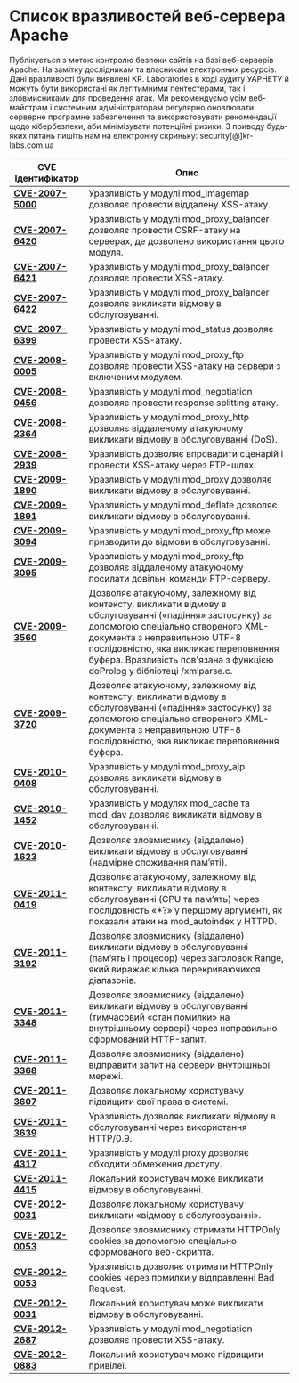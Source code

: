 # Список вразливостей веб-сервера Apache

Публікується з метою контролю безпеки сайтів на базі веб-серверів Apache. На замітку дослідникам та власникам електронних ресурсів. Дані вразливості були виявлені KR. Laboratories в ході аудиту УАРНЕТУ й можуть бути використані як легітимними пентестерами, так і зловмисниками для проведення атак. Ми рекомендуємо усім веб-майстрам і системним адміністраторам регулярно оновлювати серверне програмне забезпечення та використовувати рекомендації щодо кібербезпеки, аби мінімізувати потенційні ризики. З приводу будь-яких питань пишіть нам на електронну скриньку: security[@]kr-labs.com.ua

| **CVE Ідентифікатор** | **Опис** |
|------------------------|----------|
| [**CVE-2007-5000**](http://cve.mitre.org/cgi-bin/cvename.cgi?name=CVE-2007-5000) | Уразливість у модулі mod_imagemap дозволяє провести віддалену XSS-атаку. |
| [**CVE-2007-6420**](http://cve.mitre.org/cgi-bin/cvename.cgi?name=CVE-2007-6420) | Уразливість у модулі mod_proxy_balancer дозволяє провести CSRF-атаку на серверах, де дозволено використання цього модуля. |
| [**CVE-2007-6421**](http://cve.mitre.org/cgi-bin/cvename.cgi?name=CVE-2007-6421) | Уразливість у модулі mod_proxy_balancer дозволяє провести XSS-атаку. |
| [**CVE-2007-6422**](http://cve.mitre.org/cgi-bin/cvename.cgi?name=CVE-2007-6422) | Уразливість у модулі mod_proxy_balancer дозволяє викликати відмову в обслуговуванні. |
| [**CVE-2007-6399**](http://cve.mitre.org/cgi-bin/cvename.cgi?name=CVE-2007-6399) | Уразливість у модулі mod_status дозволяє провести XSS-атаку. |
| [**CVE-2008-0005**](http://cve.mitre.org/cgi-bin/cvename.cgi?name=CVE-2008-0005) | Уразливість у модулі mod_proxy_ftp дозволяє провести XSS-атаку на сервери з включеним модулем. |
| [**CVE-2008-0456**](http://cve.mitre.org/cgi-bin/cvename.cgi?name=CVE-2008-0456) | Уразливість у модулі mod_negotiation дозволяє провести response splitting атаку. |
| [**CVE-2008-2364**](http://cve.mitre.org/cgi-bin/cvename.cgi?name=CVE-2008-2364) | Уразливість у модулі mod_proxy_http дозволяє віддаленому атакуючому викликати відмову в обслуговуванні (DoS). |
| [**CVE-2008-2939**](http://cve.mitre.org/cgi-bin/cvename.cgi?name=CVE-2008-2939) | Уразливість дозволяє впровадити сценарій і провести XSS-атаку через FTP-шлях. |
| [**CVE-2009-1890**](http://cve.mitre.org/cgi-bin/cvename.cgi?name=CVE-2009-1890) | Уразливість у модулі mod_proxy дозволяє викликати відмову в обслуговуванні. |
| [**CVE-2009-1891**](http://cve.mitre.org/cgi-bin/cvename.cgi?name=CVE-2009-1891) | Уразливість у модулі mod_deflate дозволяє викликати відмову в обслуговуванні. |
| [**CVE-2009-3094**](http://cve.mitre.org/cgi-bin/cvename.cgi?name=CVE-2009-3094) | Уразливість у модулі mod_proxy_ftp може призводити до відмови в обслуговуванні. |
| [**CVE-2009-3095**](http://cve.mitre.org/cgi-bin/cvename.cgi?name=CVE-2009-3095) | Уразливість у модулі mod_proxy_ftp дозволяє віддаленому атакуючому посилати довільні команди FTP-серверу. |
| [**CVE-2009-3560**](http://cve.mitre.org/cgi-bin/cvename.cgi?name=CVE-2009-3560) | Дозволяє атакуючому, залежному від контексту, викликати відмову в обслуговуванні («падіння» застосунку) за допомогою спеціально створеного XML-документа з неправильною UTF-8 послідовністю, яка викликає переповнення буфера. Вразливість пов'язана з функцією doProlog у бібліотеці /xmlparse.c. |
| [**CVE-2009-3720**](http://cve.mitre.org/cgi-bin/cvename.cgi?name=CVE-2009-3720) | Дозволяє атакуючому, залежному від контексту, викликати відмову в обслуговуванні («падіння» застосунку) за допомогою спеціально створеного XML-документа з неправильною UTF-8 послідовністю, яка викликає переповнення буфера. |
| [**CVE-2010-0408**](http://cve.mitre.org/cgi-bin/cvename.cgi?name=CVE-2010-0408) | Уразливість у модулі mod_proxy_ajp дозволяє викликати відмову в обслуговуванні. |
| [**CVE-2010-1452**](http://cve.mitre.org/cgi-bin/cvename.cgi?name=CVE-2010-1452) | Уразливість у модулях mod_cache та mod_dav дозволяє викликати відмову в обслуговуванні. |
| [**CVE-2010-1623**](http://cve.mitre.org/cgi-bin/cvename.cgi?name=CVE-2010-1623) | Дозволяє зловмиснику (віддалено) викликати відмову в обслуговуванні (надмірне споживання пам’яті). |
| [**CVE-2011-0419**](http://cve.mitre.org/cgi-bin/cvename.cgi?name=CVE-2011-0419) | Дозволяє атакуючому, залежному від контексту, викликати відмову в обслуговуванні (CPU та пам’ять) через послідовність «*?» у першому аргументі, як показали атаки на mod_autoindex у HTTPD. |
| [**CVE-2011-3192**](http://cve.mitre.org/cgi-bin/cvename.cgi?name=CVE-2011-3192) | Дозволяє зловмиснику (віддалено) викликати відмову в обслуговуванні (пам’ять і процесор) через заголовок Range, який виражає кілька перекриваючихся діапазонів. |
| [**CVE-2011-3348**](http://cve.mitre.org/cgi-bin/cvename.cgi?name=CVE-2011-3348) | Дозволяє зловмиснику (віддалено) викликати відмову в обслуговуванні (тимчасовий «стан помилки» на внутрішньому сервері) через неправильно сформований HTTP-запит. |
| [**CVE-2011-3368**](http://cve.mitre.org/cgi-bin/cvename.cgi?name=CVE-2011-3368) | Дозволяє зловмиснику (віддалено) відправити запит на сервери внутрішньої мережі. |
| [**CVE-2011-3607**](http://cve.mitre.org/cgi-bin/cvename.cgi?name=CVE-2011-3607) | Дозволяє локальному користувачу підвищити свої права в системі. |
| [**CVE-2011-3639**](http://cve.mitre.org/cgi-bin/cvename.cgi?name=CVE-2011-3639) | Уразливість дозволяє викликати відмову в обслуговуванні через використання HTTP/0.9. |
| [**CVE-2011-4317**](http://cve.mitre.org/cgi-bin/cvename.cgi?name=CVE-2011-4317) | Уразливість у модулі proxy дозволяє обходити обмеження доступу. |
| [**CVE-2011-4415**](http://cve.mitre.org/cgi-bin/cvename.cgi?name=CVE-2011-4415) | Локальний користувач може викликати відмову в обслуговуванні. |
| [**CVE-2012-0031**](http://cve.mitre.org/cgi-bin/cvename.cgi?name=CVE-2012-0031) | Дозволяє локальному користувачу викликати «відмову в обслуговуванні». |
| [**CVE-2012-0053**](http://cve.mitre.org/cgi-bin/cvename.cgi?name=CVE-2012-0053) | Дозволяє зловмиснику отримати HTTPOnly cookies за допомогою спеціально сформованого веб-скрипта. |
| [**CVE-2012-0053**](http://cve.mitre.org/cgi-bin/cvename.cgi?name=CVE-2012-0053) | Уразливість дозволяє отримати HTTPOnly cookies через помилки у відправленні Bad Request. |
| [**CVE-2012-0031**](http://cve.mitre.org/cgi-bin/cvename.cgi?name=CVE-2012-0031) | Локальний користувач може викликати відмову в обслуговуванні. |
| [**CVE-2012-2687**](http://cve.mitre.org/cgi-bin/cvename.cgi?name=CVE-2012-2687) | Уразливість у модулі mod_negotiation дозволяє провести XSS-атаку. |
| [**CVE-2012-0883**](http://cve.mitre.org/cgi-bin/cvename.cgi?name=CVE-2012-0883) | Локальний користувач може підвищити привілеї. |
